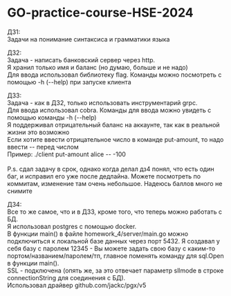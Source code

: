 # GO-practice-course-HSE-2024

ДЗ1: \
Задачи на понимание синтаксиса и грамматики языка

ДЗ2: \
Задача - написать банковский сервер через http. \
Я хранил только имя и баланс (но думаю, больше и не надо) \
Для ввода использовал библиотеку flag. Команды можно посмотреть с помощью -h (--help) при запуске клиента

ДЗ3: \
Задача - как в ДЗ2, только использовать инструментарий grpc. \
Для ввода использовал cobra. Команды для ввода можно увидеть с помощью команды -h (--help) \
Я поддерживал отрицательный баланс на аккаунте, так как в реальной жизни это возможно \
Если хотите ввести отрицательное число в команде put-amount, то надо ввести -- перед числом \
Пример: ./client put-amount alice -- -100 \
\
P.s. сдал задачу в срок, однако когда делал дз4 понял, что есть один баг, и исправил его уже после дедлайна. 
Можете посмотреть по коммитам, изменение там очень небольшое. Надеюсь баллов много не снимите

ДЗ4: \
Все то же самое, что и в ДЗ3, кроме того, что теперь можно работать с БД. \
Я использовал postgres с помощью docker. \
В функции main() в файле homework_4/server/main.go можно 
подключиться к локальной базе данных через порт 5432. 
Я создавал у себя базу с паролем 12345 - Вы можете задать свою базу с каким-то портом/названием/паролем/тп, главное 
поменять 
команду для sql.Open в функции main(). \
SSL - подключена (опять же, за это отвечает параметр sllmode в строке 
connectionString для соединения с БД). \
Использовал драйвер github.com/jackc/pgx/v5